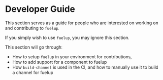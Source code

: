 # Developer Guide

This section serves as a guide for people who are interested on working on and contributing to `fuelup`.

If you simply wish to use `fuelup`, you may ignore this section.

This section will go through:

- How to setup `fuelup` in your environment for contributions,
- How to add support for a component to fuelup
- How `build-channel` is used in the CI, and how to manually use it to build a channel for fuelup
